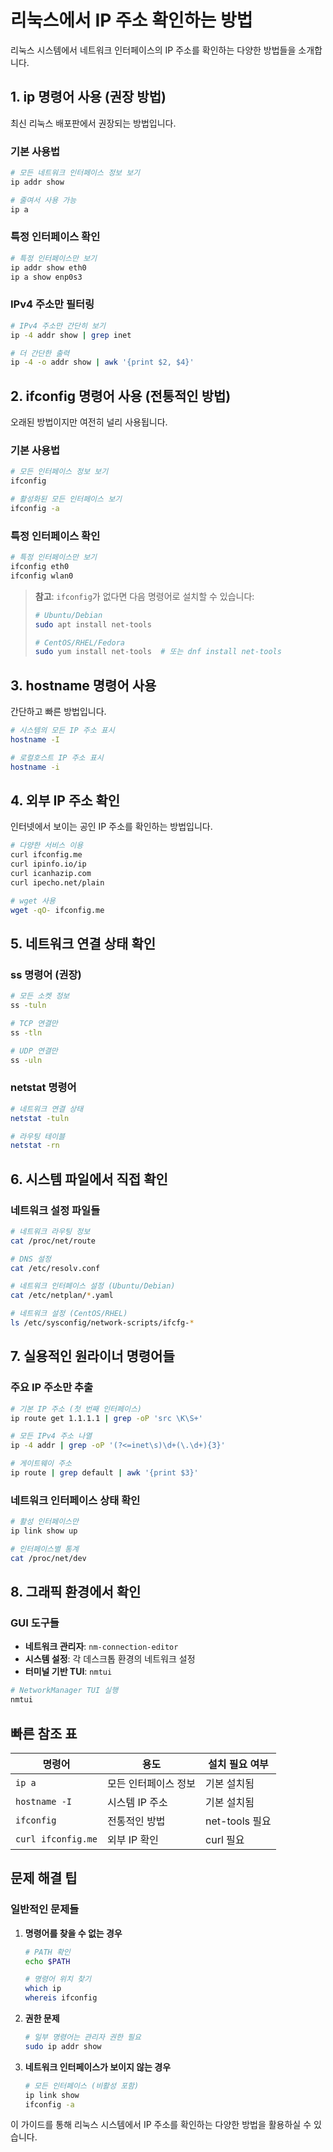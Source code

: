 # 리눅스에서 IP 주소 확인하는 방법

리눅스 시스템에서 네트워크 인터페이스의 IP 주소를 확인하는 다양한 방법들을 소개합니다.

## 1. ip 명령어 사용 (권장 방법)

최신 리눅스 배포판에서 권장되는 방법입니다.

### 기본 사용법

```bash
# 모든 네트워크 인터페이스 정보 보기
ip addr show

# 줄여서 사용 가능
ip a
```

### 특정 인터페이스 확인

```bash
# 특정 인터페이스만 보기
ip addr show eth0
ip a show enp0s3
```

### IPv4 주소만 필터링

```bash
# IPv4 주소만 간단히 보기
ip -4 addr show | grep inet

# 더 간단한 출력
ip -4 -o addr show | awk '{print $2, $4}'
```

## 2. ifconfig 명령어 사용 (전통적인 방법)

오래된 방법이지만 여전히 널리 사용됩니다.

### 기본 사용법

```bash
# 모든 인터페이스 정보 보기
ifconfig

# 활성화된 모든 인터페이스 보기
ifconfig -a
```

### 특정 인터페이스 확인

```bash
# 특정 인터페이스만 보기
ifconfig eth0
ifconfig wlan0
```

> **참고**: `ifconfig`가 없다면 다음 명령어로 설치할 수 있습니다:
> ```bash
> # Ubuntu/Debian
> sudo apt install net-tools
> 
> # CentOS/RHEL/Fedora
> sudo yum install net-tools  # 또는 dnf install net-tools
> ```

## 3. hostname 명령어 사용

간단하고 빠른 방법입니다.

```bash
# 시스템의 모든 IP 주소 표시
hostname -I

# 로컬호스트 IP 주소 표시
hostname -i
```

## 4. 외부 IP 주소 확인

인터넷에서 보이는 공인 IP 주소를 확인하는 방법입니다.

```bash
# 다양한 서비스 이용
curl ifconfig.me
curl ipinfo.io/ip
curl icanhazip.com
curl ipecho.net/plain

# wget 사용
wget -qO- ifconfig.me
```

## 5. 네트워크 연결 상태 확인

### ss 명령어 (권장)

```bash
# 모든 소켓 정보
ss -tuln

# TCP 연결만
ss -tln

# UDP 연결만
ss -uln
```

### netstat 명령어

```bash
# 네트워크 연결 상태
netstat -tuln

# 라우팅 테이블
netstat -rn
```

## 6. 시스템 파일에서 직접 확인

### 네트워크 설정 파일들

```bash
# 네트워크 라우팅 정보
cat /proc/net/route

# DNS 설정
cat /etc/resolv.conf

# 네트워크 인터페이스 설정 (Ubuntu/Debian)
cat /etc/netplan/*.yaml

# 네트워크 설정 (CentOS/RHEL)
ls /etc/sysconfig/network-scripts/ifcfg-*
```

## 7. 실용적인 원라이너 명령어들

### 주요 IP 주소만 추출

```bash
# 기본 IP 주소 (첫 번째 인터페이스)
ip route get 1.1.1.1 | grep -oP 'src \K\S+'

# 모든 IPv4 주소 나열
ip -4 addr | grep -oP '(?<=inet\s)\d+(\.\d+){3}'

# 게이트웨이 주소
ip route | grep default | awk '{print $3}'
```

### 네트워크 인터페이스 상태 확인

```bash
# 활성 인터페이스만
ip link show up

# 인터페이스별 통계
cat /proc/net/dev
```

## 8. 그래픽 환경에서 확인

### GUI 도구들

- **네트워크 관리자**: `nm-connection-editor`
- **시스템 설정**: 각 데스크톱 환경의 네트워크 설정
- **터미널 기반 TUI**: `nmtui`

```bash
# NetworkManager TUI 실행
nmtui
```

## 빠른 참조 표

| 명령어 | 용도 | 설치 필요 여부 |
|--------|------|----------------|
| `ip a` | 모든 인터페이스 정보 | 기본 설치됨 |
| `hostname -I` | 시스템 IP 주소 | 기본 설치됨 |
| `ifconfig` | 전통적인 방법 | net-tools 필요 |
| `curl ifconfig.me` | 외부 IP 확인 | curl 필요 |

## 문제 해결 팁

### 일반적인 문제들

1. **명령어를 찾을 수 없는 경우**
   ```bash
   # PATH 확인
   echo $PATH
   
   # 명령어 위치 찾기
   which ip
   whereis ifconfig
   ```

2. **권한 문제**
   ```bash
   # 일부 명령어는 관리자 권한 필요
   sudo ip addr show
   ```

3. **네트워크 인터페이스가 보이지 않는 경우**
   ```bash
   # 모든 인터페이스 (비활성 포함)
   ip link show
   ifconfig -a
   ```

이 가이드를 통해 리눅스 시스템에서 IP 주소를 확인하는 다양한 방법을 활용하실 수 있습니다.
